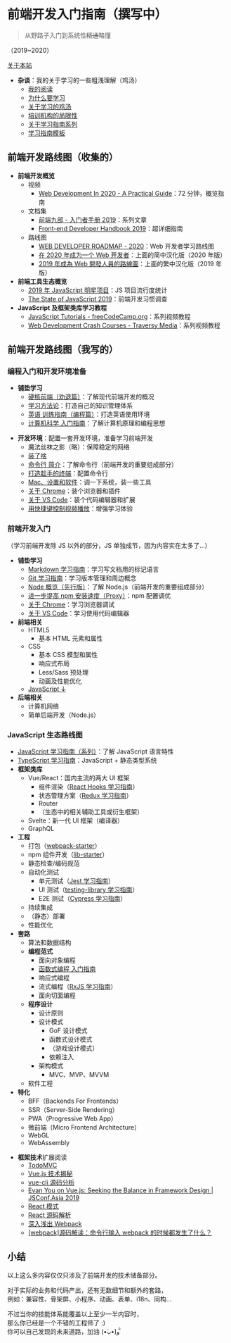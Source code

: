 # 前端开发入门指南（撰写中）

> 从野路子入门到系统性~~精通~~略懂

（2019~2020）

[关于本站](./readme.md)

- **杂谈**：我的关于学习的一些粗浅理解（鸡汤）
  - [我的阅读](./my-reading.md)
  - [为什么要学习](./study-the-only-way.md)
  - [关于学习的鸡汤](./study-fortune.md)
  - [培训机构的局限性](./study-the-costly-way.md)
  - [关于学习指南系列](./about-the-guild.md)
  - [学习指南模板](./study-guild-abstraction.md)

## 前端开发路线图（收集的）

- **前端开发概览**
  - 视频
    - [Web Development In 2020 - A Practical Guide](https://www.youtube.com/watch?v=0pThnRneDjw)：72 分钟，概览指南
  - 文档集
    - [前端九部 - 入门者手册 2019](https://www.yuque.com/fe9/basic)：系列文章
    - [Front-end Developer Handbook 2019](https://frontendmasters.com/books/front-end-handbook/2019/)：超详细指南
  - 路线图
    - [WEB DEVELOPER ROADMAP - 2020](https://github.com/kamranahmedse/developer-roadmap)：Web 开发者学习路线图
    - [在 2020 年成为一个 Web 开发者](https://github.com/seognil/developer-roadmap-chinese-simplified)：上面的简中汉化版（2020 年版）
    - [2019 年成為 Web 開發人員的路線圖](https://github.com/goodjack/developer-roadmap-chinese)：上面的繁中汉化版（2019 年版）
- **前端工具生态概览**
  - [2019 年 JavaScript 明星项目](https://risingstars.js.org/2019/zh)：JS 项目流行度统计
  - [The State of JavaScript 2019](https://2019.stateofjs.com/zh/)：前端开发习惯调查
- **JavaScript 及框架类库学习教程**
  - [JavaScript Tutorials - freeCodeCamp.org](https://www.youtube.com/playlist?list=PLWKjhJtqVAbleDe3_ZA8h3AO2rXar-q2V)：系列视频教程
  - [Web Development Crash Courses - Traversy Media](https://www.youtube.com/playlist?list=PLillGF-RfqbYeckUaD1z6nviTp31GLTH8)：系列视频教程

## 前端开发路线图（我写的）

### 编程入门和开发环境准备

- **铺垫学习**
  - [硬核前端（劝退篇）](./fe-hardcore-overview.md)：了解现代前端开发的概况
  - [学习方法论](./study-methodology.md)：打造自己的知识管理体系
  - [英语 训练指南（编程篇）](./english-using.md)：打造英语使用环境
  - [计算机科学 入门指南](./computer-science.md)：了解计算机原理和编程思想

* **开发环境**：配置一套开发环境，准备学习前端开发
  - 魔法丝袜之影（略）：保障稳定的网络
  - [装了啥](./my-workstation.md)
  - [命令行 简介](./terminal-intro.md)：了解命令行（前端开发的重要组成部分）
  - [打造趁手的终端](./terminal-config.md)：配置命令行
  - [Mac、设置和软件](./mac.md)：调一下系统，装一些工具
  - [关于 Chrome](./chrome.md)：装个浏览器和插件
  - [关于 VS Code](./vscode.md)：装个代码编辑器和扩展
  - [用快捷键控制视频播放](./video-hotkey.md)：增强学习体验

### 前端开发入门

（学习前端开发除 JS 以外的部分，JS 单独成节，因为内容实在太多了…）

- **铺垫学习**
  - [Markdown 学习指南](./markdown.md)：学习写文档用的标记语言
  - [Git 学习指南](./git.md)：学习版本管理和周边概念
  - [Node 概览（先行版）](./npm-overview.md)：了解 Node.js（前端开发的重要组成部分）
  - [进一步提高 npm 安装速度（Proxy）](./npm-speedup.md)：npm 配置调优
  - [关于 Chrome](./chrome.md)：学习浏览器调试
  - [关于 VS Code](./vscode.md)：学习使用代码编辑器
- **前端相关**
  - HTML5
    - 基本 HTML 元素和属性
  - CSS
    - 基本 CSS 模型和属性
    - 响应式布局
    - Less/Sass 预处理
    - 动画及性能优化
  - [JavaScript ↓](#javascript-%e7%94%9f%e6%80%81%e8%b7%af%e7%ba%bf%e5%9b%be)
- **后端相关**
  - 计算机网络
  - 简单后端开发（Node.js）

### JavaScript 生态路线图

- [JavaScript 学习指南（系列）](./js-foundation.md)：了解 JavaScript 语言特性
- [TypeScript 学习指南](./typescript.md)：JavaScript + 静态类型系统
- **框架类库**
  - Vue/React：国内主流的两大 UI 框架
    - 组件渲染（[React Hooks 学习指南](./react-hooks.md)）
    - 状态管理方案（[Redux 学习指南](./redux.md)）
    - Router
    - （生态中的相关辅助工具或衍生框架）
  - Svelte：新一代 UI 框架（编译器）
  - GraphQL
- **工程**
  - 打包（[webpack-starter](https://github.com/seognil-lab/webpack-starter)）
  - npm 组件开发（[lib-starter](https://github.com/seognil-lab/lib-starter)）
  - 静态检查/编码规范
  - 自动化测试
    - 单元测试（[Jest 学习指南](./jest.md)）
    - UI 测试（[testing-library 学习指南](./testing-library.md)）
    - E2E 测试（[Cypress 学习指南](./cypress.md)）
  - 持续集成
  - （静态）部署
  - 性能优化
- **套路**
  - 算法和数据结构
  - **编程范式**
    - 面向对象编程
    - [函数式编程 入门指南](./functional-programming.md)
    - 响应式编程
    - 流式编程（[RxJS 学习指南](./rxjs.md)）
    - 面向切面编程
  - **程序设计**
    - 设计原则
    - 设计模式
      - GoF 设计模式
      - 函数式设计模式
      - （游戏设计模式）
      - 依赖注入
    - 架构模式
      - MVC、MVP、MVVM
  - 软件工程
- **特化**
  - BFF（Backends For Frontends）
  - SSR（Server-Side Rendering）
  - PWA（Progressive Web App）
  - 微前端（Micro Frontend Architecture）
  - WebGL
  - WebAssembly

* **框架技术**扩展阅读
  - [TodoMVC](http://todomvc.com/)
  - [Vue.js 技术揭秘](https://ustbhuangyi.github.io/vue-analysis/)
  - [vue-cli 源码分析](https://kuangpf.com/vue-cli-analysis/)
  - [Evan You on Vue.js: Seeking the Balance in Framework Design | JSConf.Asia 2019](https://www.youtube.com/watch?v=ANtSWq-zI0s)
  - [React 模式](https://github.com/SangKa/react-in-patterns-cn)
  - [React 源码解析](https://github.com/KieSun/react-interpretation)
  - [深入浅出 Webpack](https://webpack.wuhaolin.cn/)
  - [[webpack]源码解读：命令行输入 webpack 的时候都发生了什么？](https://github.com/DDFE/DDFE-blog/issues/12)

## 小结

以上这么多内容仅仅只涉及了前端开发的技术储备部分。

对于实际的业务和代码产出，还有无数细节和额外的套路，  
例如：兼容性、骨架屏、小程序、动画、表单、i18n、同构…

不过当你的技能体系能覆盖以上至少一半内容时，  
那么你已经是一个不错的工程师了 :)  
你可以自己发现的未来道路，加油 (•̀ᴗ•́)و ̑̑
